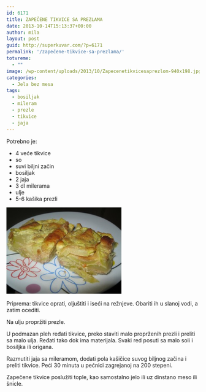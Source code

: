 ```yaml
---
id: 6171
title: ZAPEČENE TIKVICE SA PREZLAMA
date: 2013-10-14T15:13:37+00:00
author: mila
layout: post
guid: http://superkuvar.com/?p=6171
permalink: '/zapečene-tikvice-sa-prezlama/'
totvreme:
  - ""
image: /wp-content/uploads/2013/10/Zapecenetikvicesaprezlom-940x198.jpg
categories:
  - Jela bez mesa
tags:
  - bosiljak
  - mileram
  - prezle
  - tikvice
  - jaja
---
```

Potrebno je:

  * 4 veće tikvice
  * so
  * suvi biljni začin
  * bosiljak
  * 2 jaja
  * 3 dl milerama
  * ulje
  * 5-6 kašika prezli

[<img class="alignnone size-medium wp-image-6173" src="/wp-content/uploads/2013/10/Zapecenetikvicesaprezlom-300x225.jpg" alt="Zapecenetikvicesaprezlom" width="300" height="225" />](/wp-content/uploads/2013/10/Zapecenetikvicesaprezlom.jpg)

Priprema: tikvice oprati, oljuštiti i iseći na režnjeve. Obariti ih u slanoj vodi, a zatim ocediti.

Na ulju propržiti prezle.

U podmazan pleh ređati tikvice, preko staviti malo proprženih prezli i preliti sa malo ulja. Ređati tako dok ima materijala. Svaki red posuti sa malo soli i bosiljka ili origana.

Razmutiti jaja sa mileramom, dodati pola kašičice suvog biljnog začina i preliti tikvice. Peći 30 minuta u pećnici zagrejanoj na 200 stepeni.

Zapečene tikvice poslužiti tople, kao samostalno jelo ili uz dinstano meso ili šnicle.